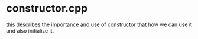 # constructor.cpp
this describes the importance and use of constructor that how we can use it and also initialize it.
